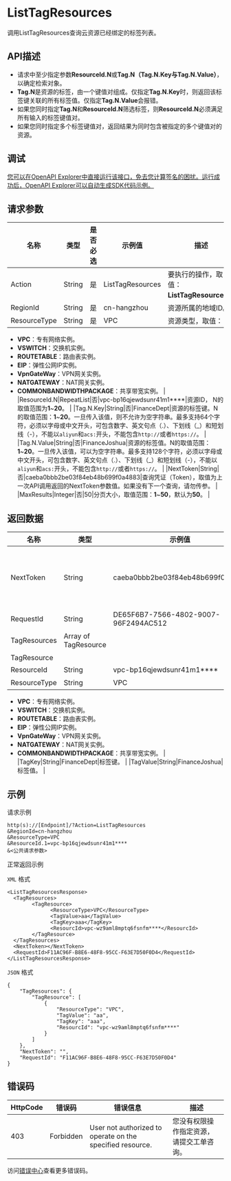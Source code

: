# ListTagResources

调用ListTagResources查询云资源已经绑定的标签列表。

## API描述

-   请求中至少指定参数**ResourceId.N**或**Tag.N（Tag.N.Key与Tag.N.Value）**，以确定检索对象。
-   **Tag.N**是资源的标签，由一个键值对组成。仅指定**Tag.N.Key**时，则返回该标签键关联的所有标签值。仅指定**Tag.N.Value**会报错。
-   如果您同时指定**Tag.N**和**ResourceId.N**筛选标签，则**ResourceId.N**必须满足所有输入的标签键值对。
-   如果您同时指定多个标签键值对，返回结果为同时包含被指定的多个键值对的资源。

## 调试

[您可以在OpenAPI Explorer中直接运行该接口，免去您计算签名的困扰。运行成功后，OpenAPI Explorer可以自动生成SDK代码示例。](https://api.aliyun.com/#product=Vpc&api=ListTagResources&type=RPC&version=2016-04-28)

## 请求参数

|名称|类型|是否必选|示例值|描述|
|--|--|----|---|--|
|Action|String|是|ListTagResources|要执行的操作，取值：**ListTagResources**。 |
|RegionId|String|是|cn-hangzhou|资源所属的地域ID。 |
|ResourceType|String|是|VPC|资源类型，取值：

 -   **VPC**：专有网络实例。
-   **VSWITCH**：交换机实例。
-   **ROUTETABLE**：路由表实例。
-   **EIP**：弹性公网IP实例。
-   **VpnGateWay**：VPN网关实例。
-   **NATGATEWAY**：NAT网关实例。
-   **COMMONBANDWIDTHPACKAGE**：共享带宽实例。 |
|ResourceId.N|RepeatList|否|vpc-bp16qjewdsunr41m1\*\*\*\*|资源ID， N的取值范围为**1**~**20**。 |
|Tag.N.Key|String|否|FinanceDept|资源的标签键。N的取值范围：**1**~**20**。一旦传入该值，则不允许为空字符串。最多支持64个字符，必须以字母或中文开头，可包含数字、英文句点（.）、下划线（\_）和短划线（-），不能以`aliyun`和`acs:`开头，不能包含`http://`或者`https://`。 |
|Tag.N.Value|String|否|FinanceJoshua|资源的标签值。N的取值范围：**1**~**20**。一旦传入该值，可以为空字符串。最多支持128个字符，必须以字母或中文开头，可包含数字、英文句点（.）、下划线（\_）和短划线（-），不能以`aliyun`和`acs:`开头，不能包含`http://`或者`https://`。 |
|NextToken|String|否|caeba0bbb2be03f84eb48b699f0a4883|查询凭证（Token），取值为上一次API调用返回的NextToken参数值。如果没有下一个查询，请勿传参。 |
|MaxResults|Integer|否|50|分页大小，取值范围：**1**~**50**，默认为**50**。 |

## 返回数据

|名称|类型|示例值|描述|
|--|--|---|--|
|NextToken|String|caeba0bbb2be03f84eb48b699f0a4883|下一个查询开始Token，NextToken为空说明没有下一个。 |
|RequestId|String|DE65F6B7-7566-4802-9007-96F2494AC512|请求ID。 |
|TagResources|Array of TagResource| |绑定标签的资源信息。 |
|TagResource| | | |
|ResourceId|String|vpc-bp16qjewdsunr41m1\*\*\*\*|资源ID。 |
|ResourceType|String|VPC|资源类型：

 -   **VPC**：专有网络实例。
-   **VSWITCH**：交换机实例。
-   **ROUTETABLE**：路由表实例。
-   **EIP**：弹性公网IP实例。
-   **VpnGateWay**：VPN网关实例。
-   **NATGATEWAY**：NAT网关实例。
-   **COMMONBANDWIDTHPACKAGE**：共享带宽实例。 |
|TagKey|String|FinanceDept|标签键。 |
|TagValue|String|FinanceJoshua|标签值。 |

## 示例

请求示例

```
http(s)://[Endpoint]/?Action=ListTagResources
&RegionId=cn-hangzhou
&ResourceType=VPC
&ResourceId.1=vpc-bp16qjewdsunr41m1****
&<公共请求参数>
```

正常返回示例

`XML` 格式

```
<ListTagResourcesResponse>
  <TagResources>
        <TagResource>
              <ResourceType>VPC</ResourceType>
              <TagValue>aa</TagValue>
              <TagKey>aaa</TagKey>
              <ResourcId>vpc-wz9aml8mptq6fsnfm****</ResourcId>
        </TagResource>
  </TagResources>
  <NextToken></NextToken>
  <RequestId>F11AC96F-B8E6-48F8-95CC-F63E7D50F0D4</RequestId>
</ListTagResourcesResponse>
```

`JSON` 格式

```
{
	"TagResources": {
		"TagResource": [
			{
				"ResourceType": "VPC",
				"TagValue": "aa",
				"TagKey": "aaa",
				"ResourcId": "vpc-wz9aml8mptq6fsnfm****"
			}
		]
	},
	"NextToken": "",
	"RequestId": "F11AC96F-B8E6-48F8-95CC-F63E7D50F0D4"
}
```

## 错误码

|HttpCode|错误码|错误信息|描述|
|--------|---|----|--|
|403|Forbidden|User not authorized to operate on the specified resource.|您没有权限操作指定资源，请提交工单咨询。|

访问[错误中心](https://error-center.alibabacloud.com/status/product/Vpc)查看更多错误码。

